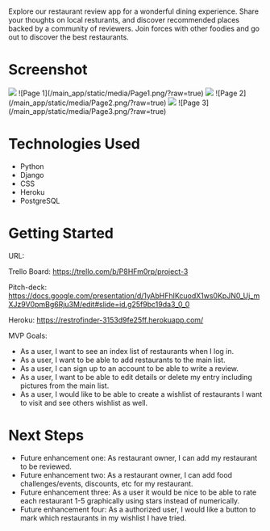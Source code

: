 # <RestroFinder>

Explore our restaurant review app for a wonderful dining experience. Share your thoughts on local resturants, and discover recommended places backed by a community of reviewers. Join forces with other foodies and go out to discover the best restaurants.

# Screenshot

<img src="![Alt text](main_app/static/media/Page1.png)">
![Page 1](/main_app/static/media/Page1.png/?raw=true)
<img src="![Alt text](main_app/static/media/Page2.png)">
![Page 2](/main_app/static/media/Page2.png/?raw=true)
<img src="![Alt text](main_app/static/media/Page3.png)">
![Page 3](/main_app/static/media/Page3.png/?raw=true)

# Technologies Used

- Python
- Django
- CSS
- Heroku
- PostgreSQL

# Getting Started

URL: 

Trello Board: https://trello.com/b/P8HFm0rp/project-3

Pitch-deck: https://docs.google.com/presentation/d/1yAbHFhIKcuodX1ws0KpJN0_Uj_mXJz9V0pmBg6Rju3M/edit#slide=id.g25f9bc19da3_0_0

Heroku: https://restrofinder-3153d9fe25ff.herokuapp.com/

MVP Goals:

- As a user, I want to see an index list of restaurants when I log in.
- As a user, I want to be able to add restaurants to the main list.
- As a user, I can sign up to an account to be able to write a review.
- As a user, I want to be able to edit details or delete my entry including pictures from the main list.
- As a user, I would like to be able to create a wishlist of restaurants I want to visit and see others wishlist as well.


# Next Steps

- Future enhancement one: As restaurant owner, I can add my restaurant to be reviewed.
- Future enhancement two: As a restaurant owner, I can add food challenges/events, discounts, etc for my restaurant.
- Future enhancement three: As a user it would be nice to be able to rate each restaurant 1-5 graphically using stars instead of numerically.
- Future enhancement four: As a authorized user, I would like a button to mark which restaurants in my wishlist I have tried.


